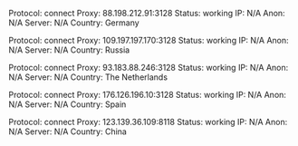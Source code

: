 Protocol: connect
Proxy: 88.198.212.91:3128
Status: working
IP: N/A
Anon: N/A
Server: N/A
Country: Germany

Protocol: connect
Proxy: 109.197.197.170:3128
Status: working
IP: N/A
Anon: N/A
Server: N/A
Country: Russia

Protocol: connect
Proxy: 93.183.88.246:3128
Status: working
IP: N/A
Anon: N/A
Server: N/A
Country: The Netherlands

Protocol: connect
Proxy: 176.126.196.10:3128
Status: working
IP: N/A
Anon: N/A
Server: N/A
Country: Spain

Protocol: connect
Proxy: 123.139.36.109:8118
Status: working
IP: N/A
Anon: N/A
Server: N/A
Country: China


